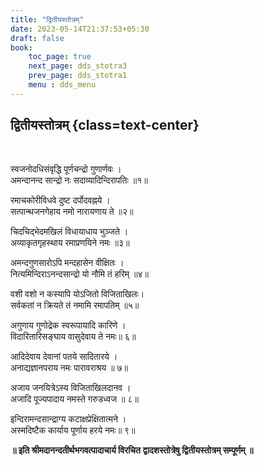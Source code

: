 ```yaml
---
title: "द्वितीयस्तोत्रम्‌"
date: 2023-05-14T21:37:53+05:30
draft: false
book:
    toc_page: true
    next_page: dds_stotra3
    prev_page: dds_stotra1
    menu : dds_menu
---
```




## द्वितीयस्तोत्रम्‌ {class=text-center}

<br/>

स्वजनोदधिसंवृद्धि पूर्णचन्द्रो गुणार्णवः ।  
अमन्दानन्द सान्द्रो नः सदाव्यादिन्दिरापतिः ॥१॥

रमाचकोरीविधवे दुष्ट दर्पोदवह्नये ।  
सत्पान्थजनगेहाय नमो नारायणाय ते ॥२॥

चिदचिद्भेदमखिलं विधायाधाय भुञ्जते ।  
अव्याकृतगृहस्थाय रमाप्रणयिने नमः ॥३॥

अमन्दगुणसारोऽपि मन्दहासेन वीक्षितः ।  
नित्यमिन्दिराऽनन्दसान्द्रो यो नौमि तं हरिम्‌ ॥४॥

वशी वशो न कस्यापि योऽजितो विजिताखिलः।  
सर्वकतां न क्रियते तं नमामि रमापतिम्‌ ॥५॥

अगुणाय गुणोद्रेक स्वरूपायादि कारिणे ।  
विदारितारिसङ्घाय वासुदेवाय ते नमः॥ ६॥

आदिदेवाय देवानां पतये सादितारये ।  
अनाद्यज्ञानपराय नमः पारावराश्रय ॥ ७॥

अजाय जनयित्रेऽस्य विजिताखिलदानव ।  
अजादि पूज्यपादाय नमस्ते गरुडध्वज ॥ ८॥

इन्दिरामन्दसान्द्राग्य कटाक्षप्रेक्षितात्मने ।  
अस्मदिष्टैक कार्याय पूर्णाय हरये नमः॥ ९॥

**॥ इति श्रीमदानन्दतीर्थभगवत्पादाचार्य विरचित**
**द्वादशस्तोत्रेषु द्वितीयस्तोत्रम्‌ सम्पूर्णम्‌ ॥**

